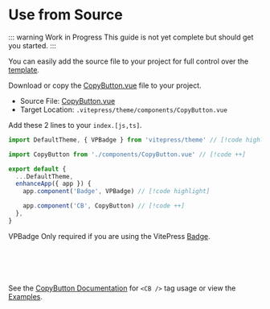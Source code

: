 # Use from Source

::: warning Work in Progress
This guide is not yet complete but should get you started.
:::

You can easily add the source file to your project for full control over the [template](../docs/copybutton.md).

Download or copy the [CopyButton.vue](https://github.com/cssnr/vitepress-plugin-copybutton/blob/master/src/CopyButton.vue)
file to your project.

- Source File: [CopyButton.vue](https://github.com/cssnr/vitepress-plugin-copybutton/blob/master/src/CopyButton.vue)
- Target Location: `.vitepress/theme/components/CopyButton.vue`

Add these 2 lines to your `index.[js,ts]`.

```javascript [.vitepress/theme/index.js]
import DefaultTheme, { VPBadge } from 'vitepress/theme' // [!code highlight]

import CopyButton from './components/CopyButton.vue' // [!code ++]

export default {
  ...DefaultTheme,
  enhanceApp({ app }) {
    app.component('Badge', VPBadge) // [!code highlight]

    app.component('CB', CopyButton) // [!code ++]
  },
}
```

<Badge type="info">VPBadge</Badge> Only required if you are using the VitePress [Badge](https://vitepress.dev/reference/default-theme-badge#badge).

<div class="tip custom-block" style="padding-top: 8px; margin-top: 64px;">

See the [CopyButton Documentation](../docs/copybutton.md) for `<CB />` tag usage or view the [Examples](examples.md).

</div>
